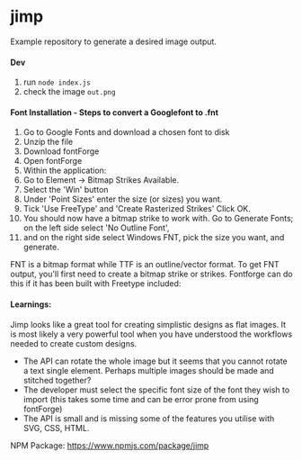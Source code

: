 # jimp

Example repository to generate a desired image output.

#### Dev

1. run `node index.js`
2. check the image `out.png`

#### Font Installation - Steps to convert a Googlefont to .fnt

1. Go to Google Fonts and download a chosen font to disk
2. Unzip the file
3. Download fontForge
4. Open fontForge
5. Within the application:
6. Go to Element -> Bitmap Strikes Available.
7. Select the 'Win' button
8. Under 'Point Sizes' enter the size (or sizes) you want.
9. Tick 'Use FreeType' and 'Create Rasterized Strikes' Click OK.
10. You should now have a bitmap strike to work with. Go to Generate Fonts; on the left side select 'No Outline Font', 
11. and on the right side select Windows FNT, pick the size you want, and generate.

FNT is a bitmap format while TTF is an outline/vector format. To get FNT output, you'll first need to create a bitmap strike or strikes. Fontforge can do this if it has been built with Freetype included:

#### Learnings:

Jimp looks like a great tool for creating simplistic designs as flat images. It is most likely a very powerful tool when you have understood the workflows needed to create custom designs.

- The API can rotate the whole image but it seems that you cannot rotate a text single element. Perhaps multiple images should be made and stitched together?
- The developer must select the specific font size of the font they wish to import (this takes some time and can be error prone from using fontForge)
- The API is small and is missing some of the features you utilise with SVG, CSS, HTML. 

NPM Package: https://www.npmjs.com/package/jimp
